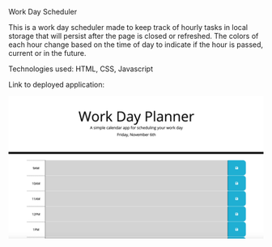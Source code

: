 Work Day Scheduler

This is a work day scheduler made to keep track of hourly tasks in local storage that will persist after the page is closed or refreshed. The colors of each hour change based on the time of day to indicate if the hour is passed, current or in the future. 

Technologies used: HTML, CSS, Javascript

Link to deployed application: 

![WorkdayScheduler](workday.png)